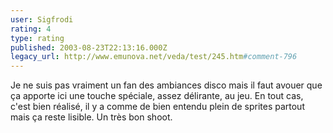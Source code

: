 ```yaml
---
user: Sigfrodi
rating: 4
type: rating
published: 2003-08-23T22:13:16.000Z
legacy_url: http://www.emunova.net/veda/test/245.htm#comment-796
---
```

Je ne suis pas vraiment un fan des ambiances disco mais il faut avouer que ça apporte ici une touche spéciale, assez délirante, au jeu. En tout cas, c'est bien réalisé, il y a comme de bien entendu plein de sprites partout mais ça reste lisible. Un très bon shoot.